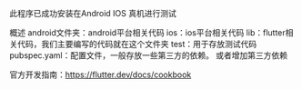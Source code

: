 此程序已成功安装在Android IOS 真机进行测试

概述
android文件夹：android平台相关代码
ios：ios平台相关代码
lib：flutter相关代码，我们主要编写的代码就在这个文件夹
test：用于存放测试代码
pubspec.yaml：配置文件，一般存放一些第三方的依赖。 或者增加第三方依赖

官方开发指南：https://flutter.dev/docs/cookbook
